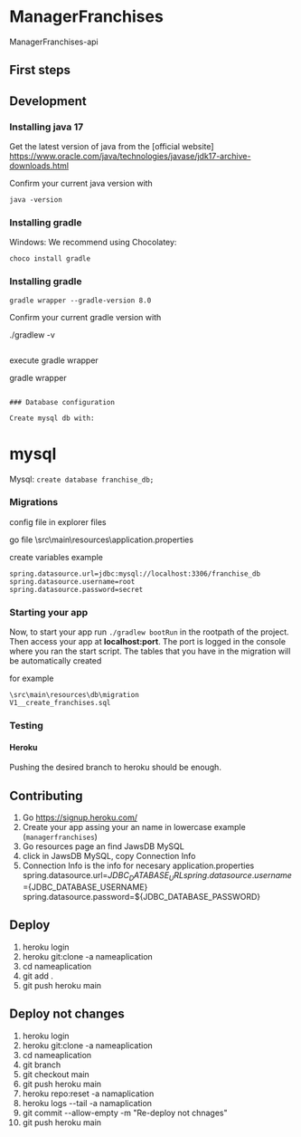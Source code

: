 # ManagerFranchises

ManagerFranchises-api

## First steps

## Development

### Installing java 17

Get the latest version of java from the [official website] https://www.oracle.com/java/technologies/javase/jdk17-archive-downloads.html

Confirm your current java version with

```
java -version

```

### Installing gradle 
Windows:  We recommend using Chocolatey:

```
choco install gradle

```

### Installing gradle 

```
gradle wrapper --gradle-version 8.0

```
Confirm your current gradle version with

./gradlew -v         

```

```
execute gradle wrapper

gradle wrapper    

```

### Database configuration

Create mysql db with:
```
# mysql

Mysql: `create database franchise_db;`

### Migrations

config file in explorer files 

 go file \src\main\resources\application.properties

create variables example
 ```
spring.datasource.url=jdbc:mysql://localhost:3306/franchise_db
spring.datasource.username=root
spring.datasource.password=secret

 ```

### Starting your app

Now, to start your app run `./gradlew bootRun` in the rootpath of the project. Then access your app at **localhost:port**. The port is logged in the console where you ran the start script.
The tables that you have in the migration will be automatically created

for example
 ```
\src\main\resources\db\migration
V1__create_franchises.sql
```



### Testing


#### Heroku

Pushing the desired branch to heroku should be enough.

## Contributing

1. Go https://signup.heroku.com/
2. Create your app assing your an  name in lowercase example (`managerfranchises`)
3. Go resources page an find JawsDB MySQL 
4. click in JawsDB MySQL, copy Connection Info
5. Connection Info is the info for necesary application.properties
spring.datasource.url=${JDBC_DATABASE_URL}
spring.datasource.username=${JDBC_DATABASE_USERNAME}
spring.datasource.password=${JDBC_DATABASE_PASSWORD}


## Deploy

1. heroku login
2. heroku git:clone -a nameaplication
3. cd nameaplication
4. git add .
5. git push heroku main 

## Deploy not changes

1. heroku login
2. heroku git:clone -a nameaplication
3. cd nameaplication
1. git branch
2. git checkout main
3. git push heroku main
4. heroku repo:reset -a namaplication
6. heroku logs --tail -a namaplication
7. git commit --allow-empty -m "Re-deploy not chnages"
8. git push heroku main
